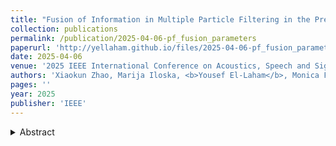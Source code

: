 ```yaml
---
title: "Fusion of Information in Multiple Particle Filtering in the Presence of Unknown Static Parameters"
collection: publications
permalink: /publication/2025-04-06-pf_fusion_parameters
paperurl: 'http://yellaham.github.io/files/2025-04-06-pf_fusion_parameters.pdf'
date: 2025-04-06
venue: '2025 IEEE International Conference on Acoustics, Speech and Signal Processing (ICASSP)' 
authors: 'Xiaokun Zhao, Marija Iloska, <b>Yousef El-Laham</b>, Monica F. Bugallo'
pages: ''
year: 2025
publisher: 'IEEE'
---
```


<details>
<summary>Abstract</summary>
<br>
An important and often overlooked aspect of particle filtering methods is the estimation of unknown static parameters. 
A simple approach for addressing this problem is to augment the unknown static parameters as auxiliary states that are 
jointly estimated with the time-varying parameters of interest. This can be impractical, especially when the system of 
interest is high-dimensional. Multiple particle filtering (MPF) methods were introduced to try to overcome the curse of 
dimensionality by using a "divide and conquer" approach, where the vector of unknowns is partitioned into a set of 
subvectors, each estimated by a separate particle filter. Each particle filter weighs its own particles by using 
predictions and estimates communicated from the other filters. Currently, there is no principled way to implement MPF 
methods where the particle filters share unknown parameters or states. In this work, we propose a fusion strategy to 
allow for the sharing of unknown static parameters in the MPF setting. Specifically, we study the systems which are 
separable in states and observations. It is proved that optimal Bayesian fusion can be obtained for state-space models 
with non-interacting states and observations. Simulations are performed to show that MPF with fusion strategy can 
provide more accurate estimates within fewer time steps comparing to existing algorithms.
</details>
